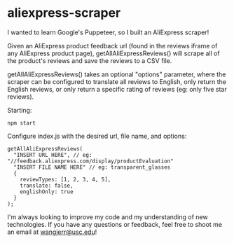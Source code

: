 # aliexpress-scraper

I wanted to learn Google's Puppeteer, so I built an AliExpress scraper!

Given an AliExpress product feedback url (found in the reviews iframe of any AliExpress product page), getAllAliExpressReviews() will scrape all of the product's reviews and save the reviews to a CSV file.

getAllAliExpressReviews() takes an optional "options" parameter, where the scraper can be configured to translate all reviews to English, only return the English reviews, or only return a specific rating of reviews (eg: only five star reviews).

Starting:
```
npm start
```

Configure index.js with the desired url, file name, and options:
```
getAllAliExpressReviews(
  "INSERT URL HERE", // eg: "//feedback.aliexpress.com/display/productEvaluation"
  "INSERT FILE NAME HERE" // eg: transparent_glasses
  {
    reviewTypes: [1, 2, 3, 4, 5],
    translate: false,
    englishOnly: true
  }
);
```
I'm always looking to improve my code and my understanding of new technologies. If you have any questions or feedback, feel free to shoot me an email at wangjerr@usc.edu!
